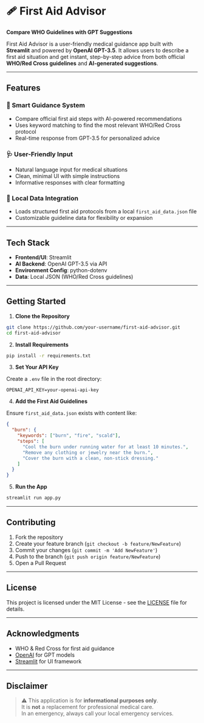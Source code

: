 # 🩹 First Aid Advisor
**Compare WHO Guidelines with GPT Suggestions**


First Aid Advisor is a user-friendly medical guidance app built with **Streamlit** and powered by **OpenAI GPT-3.5**. It allows users to describe a first aid situation and get instant, step-by-step advice from both official **WHO/Red Cross guidelines** and **AI-generated suggestions**.

---

## Features

### 🧠 Smart Guidance System
- Compare official first aid steps with AI-powered recommendations
- Uses keyword matching to find the most relevant WHO/Red Cross protocol
- Real-time response from GPT-3.5 for personalized advice

### 🩺 User-Friendly Input
- Natural language input for medical situations
- Clean, minimal UI with simple instructions
- Informative responses with clear formatting

### 📁 Local Data Integration
- Loads structured first aid protocols from a local `first_aid_data.json` file
- Customizable guideline data for flexibility or expansion

---

## Tech Stack

- **Frontend/UI**: Streamlit
- **AI Backend**: OpenAI GPT-3.5 via API
- **Environment Config**: python-dotenv
- **Data**: Local JSON (WHO/Red Cross guidelines)

---

## Getting Started

1. **Clone the Repository**

```bash
git clone https://github.com/your-username/first-aid-advisor.git
cd first-aid-advisor
```

2. **Install Requirements**

```bash
pip install -r requirements.txt
```

3. **Set Your API Key**

Create a `.env` file in the root directory:

```env
OPENAI_API_KEY=your-openai-api-key
```

4. **Add the First Aid Guidelines**

Ensure `first_aid_data.json` exists with content like:

```json
{
  "burn": {
    "keywords": ["burn", "fire", "scald"],
    "steps": [
      "Cool the burn under running water for at least 10 minutes.",
      "Remove any clothing or jewelry near the burn.",
      "Cover the burn with a clean, non-stick dressing."
    ]
  }
}
```

5. **Run the App**

```bash
streamlit run app.py
```

---

## Contributing

1. Fork the repository  
2. Create your feature branch (`git checkout -b feature/NewFeature`)  
3. Commit your changes (`git commit -m 'Add NewFeature'`)  
4. Push to the branch (`git push origin feature/NewFeature`)  
5. Open a Pull Request  

---

## License

This project is licensed under the MIT License - see the [LICENSE](LICENSE) file for details.

---

## Acknowledgments

- WHO & Red Cross for first aid guidance  
- [OpenAI](https://openai.com/) for GPT models  
- [Streamlit](https://streamlit.io/) for UI framework  

---

## Disclaimer

> ⚠️ This application is for **informational purposes only**.  
> It is **not** a replacement for professional medical care.  
> In an emergency, always call your local emergency services.


